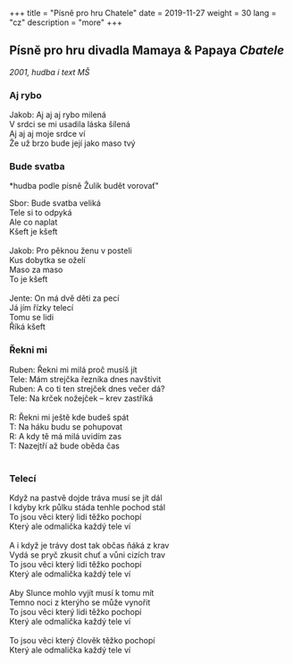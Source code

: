 +++
title = "Písně pro hru Chatele"
date = 2019-11-27
weight = 30
lang = "cz"
description = "more"
+++

## Písně pro hru divadla Mamaya & Papaya *Cbatele*

*2001, hudba i text MŠ*

### <a name="ajrybo">Aj rybo

Jakob: Aj aj aj rybo milená<br>
V srdci se mi usadila láska šílená<br>
Aj aj aj moje srdce ví<br>
Že už brzo bude její jako maso tvý<br>



### <a name="budesvatba"></a>Bude svatba

*hudba podle písně Žulik budět vorovať"

Sbor: Bude svatba veliká<br>
Tele si to odpyká<br>
Ale co naplat<br>
Kšeft je kšeft<br>
<br>
Jakob: Pro pěknou ženu v posteli<br>
Kus dobytka se oželí<br>
Maso za maso<br> 
To je kšeft<br>
<br>
Jente: On má dvě děti za pecí<br>
Já jím řízky telecí<br>
Tomu se lidi<br>
Říká kšeft<br>

### <a name="reknimi">Řekni mi

Ruben: Řekni mi milá proč musíš jít<br>
Tele: Mám strejčka řezníka dnes navštívit<br>
Ruben: A co ti ten strejček dnes večer dá?<br>
Tele: Na krček nožejček – krev zastříká<br>
<br>
R: Řekni mi ještě kde budeš spát<br>
T: Na háku budu se pohupovat<br>
R: A kdy tě má milá uvidím zas<br>
T: Nazejtří až bude oběda čas<br>
<br>

### <a name="teleci">Telecí

Když na pastvě dojde tráva musí se jít dál<br>
I kdyby krk půlku stáda tenhle pochod stál<br>
To jsou věci který lidi těžko pochopí<br>
Který ale odmalička každý tele ví<br>
<br>
A i když je trávy dost tak občas ňáká z krav<br>
Vydá se pryč zkusit chuť a vůni cizích trav<br>
To jsou věci který lidi těžko pochopí<br>
Který ale odmalička každý tele ví<br>
<br>
Aby Slunce mohlo vyjít musí k tomu mít<br>
Temno noci z kterýho se může vynořit<br>
To jsou věci který lidi těžko pochopí<br>
Který ale odmalička každý tele ví<br>
<br>
To jsou věci který člověk těžko pochopí<br>
Který ale odmalička každý tele ví
 

